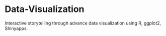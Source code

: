 # Data-Visualization
Interactive storytelling through advance data visualization using R, ggplot2, Shinyapps.
